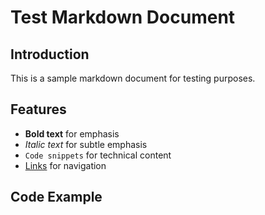 # Test Markdown Document

## Introduction
This is a sample markdown document for testing purposes.

## Features
- **Bold text** for emphasis
- *Italic text* for subtle emphasis
- `Code snippets` for technical content
- [Links](https://example.com) for navigation

## Code Example
